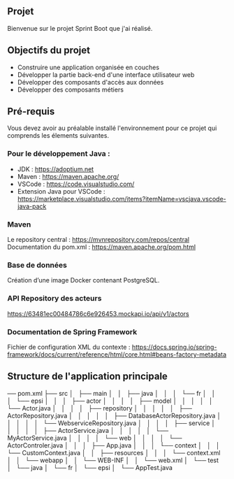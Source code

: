 ## Projet

Bienvenue sur le projet Sprint Boot que j'ai réalisé.

## Objectifs du projet

- Construire une application organisée en couches
- Développer la partie back-end d'une interface utilisateur web
- Développer des composants d'accès aux données
- Développer des composants métiers

## Pré-requis

Vous devez avoir au préalable installé l'environnement pour ce projet qui comprends les élements suivantes. 

### Pour le développement Java :
  - JDK : https://adoptium.net
  - Maven : https://maven.apache.org/
  - VSCode : https://code.visualstudio.com/
  - Extension Java pour VSCode : https://marketplace.visualstudio.com/items?itemName=vscjava.vscode-java-pack

### Maven 
Le repository central : https://mvnrepository.com/repos/central
Documentation du pom.xml : https://maven.apache.org/pom.html

### Base de données
Création d’une image Docker contenant PostgreSQL.

### API Repository des acteurs 
https://63481ec00484786c6e926453.mockapi.io/api/v1/actors

### Documentation de Spring Framework
Fichier de configuration XML du contexte : https://docs.spring.io/spring-framework/docs/current/reference/html/core.html#beans-factory-metadata

## Structure de l'application principale 
── pom.xml
├── src
│   ├── main
│   │   ├── java
│   │   │   └── fr
│   │   │       └── epsi
│   │   │           ├── actor
│   │   │           │   ├── model
│   │   │           │   │   └── Actor.java
│   │   │           │   ├── repository
│   │   │           │   │   ├── ActorRepository.java
│   │   │           │   │   ├── DatabaseActorRepository.java
│   │   │           │   │   └── WebserviceRepository.java
│   │   │           │   ├── service
│   │   │           │   │   ├── ActorService.java
│   │   │           │   │   └── MyActorService.java
│   │   │           │   └── web
│   │   │           │       └── ActorControler.java
│   │   │           ├── App.java
│   │   │           └── context
│   │   │               └── CustomContext.java
│   │   ├── resources
│   │   │   └── context.xml
│   │   └── webapp
│   │       └── WEB-INF
│   │           └── web.xml
│   └── test
│       └── java
│           └── fr
│               └── epsi
│                   └── AppTest.java

